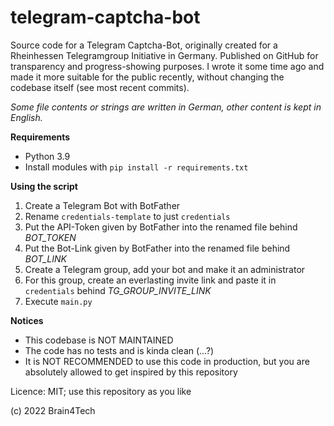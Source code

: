 # telegram-captcha-bot

Source code for a Telegram Captcha-Bot, originally created for a Rheinhessen Telegramgroup Initiative in Germany. Published on GitHub for transparency and progress-showing purposes. I wrote it some time ago and made it more suitable for the public recently, without changing the codebase itself (see most recent commits).

*Some file contents or strings are written in German, other content is kept in English.*

**Requirements**
* Python 3.9
* Install modules with `pip install -r requirements.txt`

**Using the script**
1. Create a Telegram Bot with BotFather
2. Rename `credentials-template` to just `credentials`
3. Put the API-Token given by BotFather into the renamed file behind *BOT_TOKEN*
4. Put the Bot-Link given by BotFather into the renamed file behind *BOT_LINK*
5. Create a Telegram group, add your bot and make it an administrator
6. For this group, create an everlasting invite link and paste it in `credentials` behind *TG_GROUP_INVITE_LINK*
7. Execute `main.py`

**Notices**
* This codebase is NOT MAINTAINED
* The code has no tests and is kinda clean (...?)
* It is NOT RECOMMENDED to use this code in production, but you are absolutely allowed to get inspired by this repository

Licence: MIT; use this repository as you like

(c) 2022 Brain4Tech